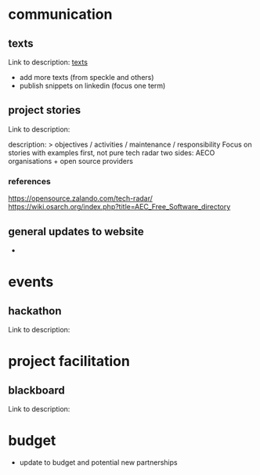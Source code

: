 # communication

## texts
Link to description: [texts](descriptions/texts.md)

- add more texts (from speckle and others)
- publish snippets on linkedin (focus one term)

## project stories
Link to description: 

description: > objectives / activities / maintenance / responsibility
Focus on stories with examples first, not pure tech radar
two sides: AECO organisations + open source providers

### references
https://opensource.zalando.com/tech-radar/
https://wiki.osarch.org/index.php?title=AEC_Free_Software_directory

## general updates to website

-

# events

## hackathon
Link to description: 

# project facilitation

## blackboard
Link to description: 


# budget

- update to budget and potential new partnerships
